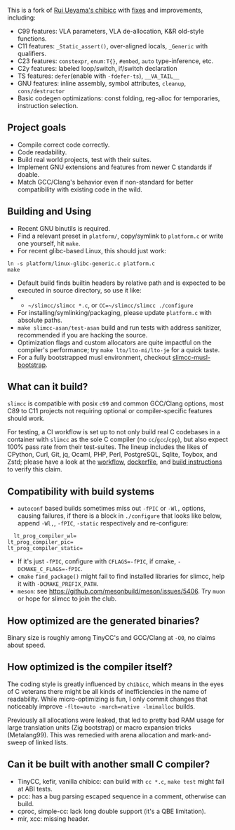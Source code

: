 This is a fork of [Rui Ueyama's chibicc](https://github.com/rui314/chibicc) with [fixes](https://github.com/fuhsnn/slimcc/issues?q=is%3Aissue+is%3Aclosed+label%3Aupstream-chibicc) and improvements, including:
 - C99 features: VLA parameters, VLA de-allocation, K&R old-style functions.
 - C11 features: `_Static_assert()`, over-aligned locals, `_Generic` with qualifiers.
 - C23 features: `constexpr`, `enum:T{}`, `#embed`, `auto` type-inference, etc.
 - C2y features: labeled loop/switch, if/switch declaration
 - TS features: `defer`(enable with `-fdefer-ts`), `__VA_TAIL__`
 - GNU features: inline assembly, symbol attributes, `cleanup`, `cons/destructor`
 - Basic codegen optimizations: const folding, reg-alloc for temporaries, instruction selection.

## Project goals

 - Compile correct code correctly.
 - Code readability.
 - Build real world projects, test with their suites.
 - Implement GNU extensions and features from newer C standards if doable.
 - Match GCC/Clang's behavior even if non-standard for better compatibility with existing code in the wild.

## Building and Using
 - Recent GNU binutils is required.
 - Find a relevant preset in `platform/`, copy/symlink to `platform.c` or write one yourself, hit `make`.
 - For recent glibc-based Linux, this should just work:
 ```
 ln -s platform/linux-glibc-generic.c platform.c
 make
 ```
 - Default build finds builtin headers by relative path and is expected to be executed in source directory, so use it like:
 - - `~/slimcc/slimcc *.c`, or `CC=~/slimcc/slimcc ./configure`
 - For installing/symlinking/packaging, please update `platform.c` with absolute paths.
 - `make slimcc-asan/test-asan` build and run tests with address sanitizer, recommended if you are hacking the source.
 - Optimization flags and custom allocators are quite impactful on the compiler's performance; try `make lto/lto-mi/lto-je` for a quick taste.
 - For a fully bootstrapped musl environment, checkout [slimcc-musl-bootstrap](https://github.com/fuhsnn/slimcc-musl-bootstrap).

## What can it build?

`slimcc` is compatible with posix `c99` and common GCC/Clang options, most C89 to C11 projects not requiring optional or compiler-specific features should work.

For testing, a CI workflow is set up to not only build real C codebases in a container with `slimcc` as the sole C compiler (no `cc`/`gcc`/`cpp`), but also expect 100% pass rate from their test-suites. The lineup includes the likes of CPython, Curl, Git, jq, Ocaml, PHP, Perl, PostgreSQL, Sqlite, Toybox, and Zstd; please have a look at the [workflow](https://github.com/fuhsnn/slimcc/blob/main/.github/workflows/linux_thirdparty.yml), [dockerfile](https://github.com/fuhsnn/slimcc/blob/main/scripts/debian_asan.Dockerfile), and [build instructions](https://github.com/fuhsnn/slimcc/blob/main/scripts/linux_thirdparty.bash) to verify this claim.

## Compatibility with build systems
 - `autoconf` based builds sometimes miss out `-fPIC` or `-Wl,` options, causing failures, if there is a block in `./configure` that looks like below, append `-Wl,`, `-fPIC`, `-static` respectively and re-configure: 
```
  lt_prog_compiler_wl=
lt_prog_compiler_pic=
lt_prog_compiler_static=
```
 - If it's just `-fPIC`, configure with `CFLAGS=-fPIC`, if cmake, `-DCMAKE_C_FLAGS=-fPIC`.
 - `cmake` `find_package()` might fail to find installed libraries for slimcc, help it with `-DCMAKE_PREFIX_PATH`.
 - `meson`: see https://github.com/mesonbuild/meson/issues/5406. Try `muon` or hope for slimcc to join the club.

## How optimized are the generated binaries?

Binary size is roughly among TinyCC's and GCC/Clang at `-O0`, no claims about speed.

## How optimized is the compiler itself?

The coding style is greatly influenced by `chibicc`, which means in the eyes of C veterans there might be all kinds of inefficiencies in the name of readability. While micro-optimizing is fun, I only commit changes that noticeably improve `-flto=auto -march=native -lmimalloc` builds.

Previously all allocations were leaked, that led to pretty bad RAM usage for large translation units (Zig bootstrap) or macro expansion tricks (Metalang99). This was remedied with arena allocation and mark-and-sweep of linked lists.

## Can it be built with another small C compiler?

 - TinyCC, kefir, vanilla chibicc: can build with `cc *.c`, `make test` might fail at ABI tests.
 - pcc: has a bug parsing escaped sequence in a comment, otherwise can build.
 - cproc, simple-cc: lack long double support (it's a QBE limitation).
 - mir, xcc: missing header.
